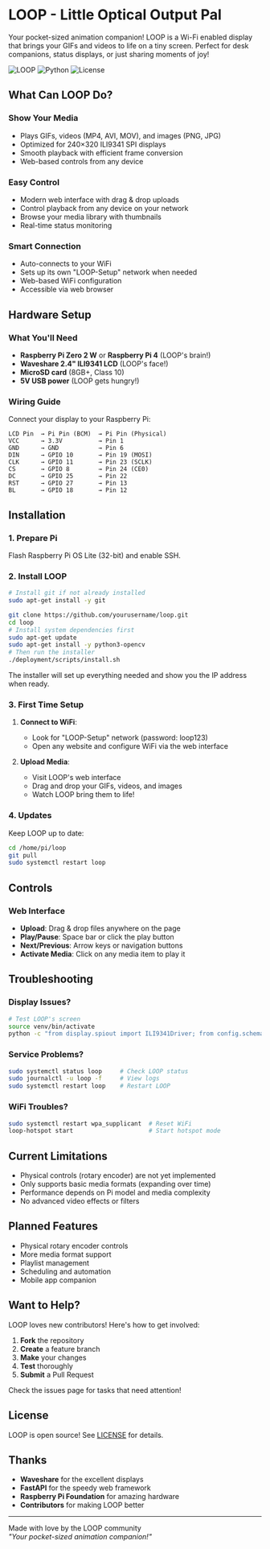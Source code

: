 # LOOP - Little Optical Output Pal

Your pocket-sized animation companion! LOOP is a Wi-Fi enabled display that brings your GIFs and videos to life on a tiny screen. Perfect for desk companions, status displays, or just sharing moments of joy!

![LOOP](https://img.shields.io/badge/Platform-Raspberry%20Pi-red) ![Python](https://img.shields.io/badge/Python-3.9+-blue) ![License](https://img.shields.io/badge/License-MIT-green)

## What Can LOOP Do?

### Show Your Media

- Plays GIFs, videos (MP4, AVI, MOV), and images (PNG, JPG)
- Optimized for 240×320 ILI9341 SPI displays
- Smooth playback with efficient frame conversion
- Web-based controls from any device

### Easy Control

- Modern web interface with drag & drop uploads
- Control playback from any device on your network
- Browse your media library with thumbnails
- Real-time status monitoring

### Smart Connection

- Auto-connects to your WiFi
- Sets up its own "LOOP-Setup" network when needed
- Web-based WiFi configuration
- Accessible via web browser

## Hardware Setup

### What You'll Need

- **Raspberry Pi Zero 2 W** or **Raspberry Pi 4** (LOOP's brain!)
- **Waveshare 2.4" ILI9341 LCD** (LOOP's face!)
- **MicroSD card** (8GB+, Class 10)
- **5V USB power** (LOOP gets hungry!)

### Wiring Guide

Connect your display to your Raspberry Pi:

```
LCD Pin  → Pi Pin (BCM)  → Pi Pin (Physical)
VCC      → 3.3V          → Pin 1
GND      → GND           → Pin 6
DIN      → GPIO 10       → Pin 19 (MOSI)
CLK      → GPIO 11       → Pin 23 (SCLK)
CS       → GPIO 8        → Pin 24 (CE0)
DC       → GPIO 25       → Pin 22
RST      → GPIO 27       → Pin 13
BL       → GPIO 18       → Pin 12
```

## Installation

### 1. Prepare Pi

Flash Raspberry Pi OS Lite (32-bit) and enable SSH.

### 2. Install LOOP

```bash
# Install git if not already installed
sudo apt-get install -y git

git clone https://github.com/yourusername/loop.git
cd loop
# Install system dependencies first
sudo apt-get update
sudo apt-get install -y python3-opencv
# Then run the installer
./deployment/scripts/install.sh
```

The installer will set up everything needed and show you the IP address when ready.

### 3. First Time Setup

1. **Connect to WiFi**:

   - Look for "LOOP-Setup" network (password: loop123)
   - Open any website and configure WiFi via the web interface

2. **Upload Media**:
   - Visit LOOP's web interface
   - Drag and drop your GIFs, videos, and images
   - Watch LOOP bring them to life!

### 4. Updates

Keep LOOP up to date:

```bash
cd /home/pi/loop
git pull
sudo systemctl restart loop
```

## Controls

### Web Interface

- **Upload**: Drag & drop files anywhere on the page
- **Play/Pause**: Space bar or click the play button
- **Next/Previous**: Arrow keys or navigation buttons
- **Activate Media**: Click on any media item to play it

## Troubleshooting

### Display Issues?

```bash
# Test LOOP's screen
source venv/bin/activate
python -c "from display.spiout import ILI9341Driver; from config.schema import get_config; d = ILI9341Driver(get_config().display); d.init(); d.fill_screen(0xF800)"
```

### Service Problems?

```bash
sudo systemctl status loop     # Check LOOP status
sudo journalctl -u loop -f     # View logs
sudo systemctl restart loop    # Restart LOOP
```

### WiFi Troubles?

```bash
sudo systemctl restart wpa_supplicant  # Reset WiFi
loop-hotspot start                     # Start hotspot mode
```

## Current Limitations

- Physical controls (rotary encoder) are not yet implemented
- Only supports basic media formats (expanding over time)
- Performance depends on Pi model and media complexity
- No advanced video effects or filters

## Planned Features

- Physical rotary encoder controls
- More media format support
- Playlist management
- Scheduling and automation
- Mobile app companion

## Want to Help?

LOOP loves new contributors! Here's how to get involved:

1. **Fork** the repository
2. **Create** a feature branch
3. **Make** your changes
4. **Test** thoroughly
5. **Submit** a Pull Request

Check the issues page for tasks that need attention!

## License

LOOP is open source! See [LICENSE](LICENSE) for details.

## Thanks

- **Waveshare** for the excellent displays
- **FastAPI** for the speedy web framework
- **Raspberry Pi Foundation** for amazing hardware
- **Contributors** for making LOOP better

---

Made with love by the LOOP community  
_"Your pocket-sized animation companion!"_
